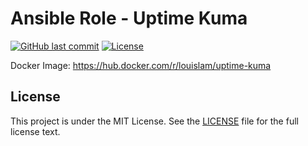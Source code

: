# Ansible Role - Uptime Kuma

[![GitHub last commit](https://img.shields.io/github/last-commit/ursinn-ansible/role-uptime-kuma?logo=github&style=for-the-badge)](https://github.com/ursinn-ansible/role-uptime-kuma/commits)
[![License](https://img.shields.io/github/license/ursinn-ansible/role-uptime-kuma?style=for-the-badge)](https://github.com/ursinn-ansible/role-uptime-kuma/blob/main/LICENSE)

Docker Image: https://hub.docker.com/r/louislam/uptime-kuma

## License

This project is under the MIT License. See the [LICENSE](https://github.com/ursinn-ansible/role-uptime-kuma/blob/main/LICENSE) file for the full license text.
